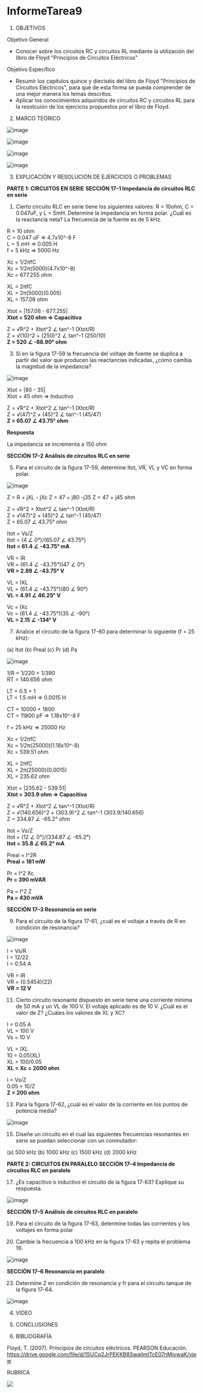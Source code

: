 # InformeTarea9

1. OBJETIVOS

Objetivo General

* Conocer sobre los circuitos RC y circuitos RL mediante la utilización del libro de Floyd "Principios de Circuitos Eléctricos"

Objetivo Específico

* Resumir los capitulos quince y dieciséis del libro de Floyd "Principios de Circuitos Eléctricos", para que de esta forma se pueda comprender de una mejor manera los temas descritos.
* Aplicar los conocimientos adquiridos de circuitos RC y circuitos RL para la resolcuión de los ejercicos propuestos por el libro de Floyd.

2. MARCO TEÓRICO

![image](https://user-images.githubusercontent.com/93734334/154959484-fcec4abc-8bd5-4a1f-ab0a-a0244e728f29.png)

![image](https://user-images.githubusercontent.com/93734334/154961311-18908510-94e4-453c-bdda-b58e8fe9b412.png)

![image](https://user-images.githubusercontent.com/93734334/154970174-bd829358-1b1d-45cf-b21a-1783fffe2b8c.png)

![image](https://user-images.githubusercontent.com/93734334/154971999-ab87507e-671c-4a22-b0a8-04078a94a628.png)

3. EXPLICACIÓN Y RESOLUCIÓN DE EJERCICIOS O PROBLEMAS

**PARTE 1: CIRCUITOS EN SERIE**
**SECCIÓN 17–1 Impedancia de circuitos RLC en serie**

1. Cierto circuito RLC en serie tiene los siguientes valores: R = 10ohm, C  = 0.047uF, y L = 5mH. Determine la impedancia en forma polar. ¿Cuál es la reactancia neta? La frecuencia de la fuente es de
5 kHz. 

R = 10 ohm                                                                                                                                                                       
C = 0.047 uF => 4.7x10^-8 F                                                                                                                                                       
L = 5 mH => 0.005 H                                                                                                                                                               
f = 5 kHz => 5000 Hz

Xc = 1/2πfC                                                                                                                                                                       
Xc = 1/2π(5000)(4.7x10^-8)                                                                                                                                                       
Xc = 677.255 ohm

XL = 2πfC                                                                                                                                                                         
XL = 2π(5000)(0.005)                                                                                                                                                             
XL = 157.08 ohm

Xtot = |157.08 - 677.255|                                                                                                                                                         
**Xtot = 520 ohm => Capacitiva**

Z = √R^2 + Xtot^2 ∠ tan^-1 (Xtot/R)                                                                                                                                               
Z = √(10)^2 + (250)^2 ∠ tan^-1 (250/10)                                                                                                                                           
**Z = 520 ∠ -88.90° ohm**

3. Si en la figura 17-59 la frecuencia del voltaje de fuente se duplica a partir del valor que producen las
reactancias indicadas, ¿cómo cambia la magnitud de la impedancia?

![image](https://user-images.githubusercontent.com/93734334/154956351-63361474-cdd6-4925-ba13-b64f7cf4d8dd.png)

Xtot = |80 - 35|                                                                                                                                                         
Xtot = 45 ohm => Inductivo

Z = √R^2 + Xtot^2 ∠ tan^-1 (Xtot/R)                                                                                                                                               
Z = √(47)^2 + (45)^2 ∠ tan^-1 (45/47)                                                                                                                                           
**Z = 65.07 ∠ 43.75° ohm**

**Respuesta**

La impedancia se incrementa a 150 ohm

**SECCIÓN 17–2 Análisis de circuitos RLC en serie**

5. Para el circuito de la figura 17-59, determine Itot, VR, VL y VC en forma polar.

![image](https://user-images.githubusercontent.com/93734334/154956449-49bcdd7a-574b-48b7-8c7e-0fa8d660669b.png)

Z = R + jXL - jXc
Z = 47 + j80 -j35
Z = 47 + j45 ohm

Z = √R^2 + Xtot^2 ∠ tan^-1 (Xtot/R)                                                                                                                                               
Z = √(47)^2 + (45)^2 ∠ tan^-1 (45/47)                                                                                                                                           
Z = 65.07 ∠ 43.75° ohm

Itot = Vs/Z                                                                                                                                                                       
Itot = (4 ∠ 0°)/(65.07 ∠ 43.75°)                                                                                                                                                 
**Itot = 61.4 ∠ -43.75° mA** 
  
VR = IR                                                                                                                                                                           
VR = (61.4 ∠ -43.75°)(47 ∠ 0°)                                                                                                                                                   
**VR = 2.89 ∠ -43.75° V**

VL = IXL                                                                                                                                                                         
VL = (61.4 ∠ -43.75°)(80 ∠ 90°)                                                                                                                                                 
**VL = 4.91 ∠ 46.25° V**

Vc = IXc                                                                                                                                                                         
Vc = (61.4 ∠ -43.75°)(35 ∠ -90°)                                                                                                                                                 
**VL = 2.15 ∠ -134° V**

7. Analice el circuito de la figura 17-60 para determinar lo siguiente (f = 25 kHz):

(a) Itot (b) Preal (c) Pr (d) Pa

![image](https://user-images.githubusercontent.com/93734334/154956627-5cf3c63d-d2de-4528-9444-4c9b7414bc12.png)

1/R = 1/220 + 1/390                                                                                                                                                               
RT = 140.656 ohm

LT = 0.5 + 1                                                                                                                                                                     
LT = 1.5 mH => 0.0015 H

CT = 10000 + 1800                                                                                                                                                                 
CT = 11800 pF => 1.18x10^-8 F

f = 25 kHz => 25000 Hz

Xc = 1/2πfC                                                                                                                                                                       
Xc = 1/2π(25000)(1.18x10^-8)                                                                                                                                                     
Xc = 539.51 ohm

XL = 2πfC                                                                                                                                                                         
XL = 2π(25000)(0.0015)                                                                                                                                                           
XL = 235.62 ohm

Xtot = |235.62 - 539.51|                                                                                                                                                         
**Xtot = 303.9 ohm => Capacitiva**

Z = √R^2 + Xtot^2 ∠ tan^-1 (Xtot/R)                                                                                                                                               
Z = √(140.656)^2 + (303.9)^2 ∠ tan^-1 (303.9/140.656)                                                                                                                                           
Z = 334.87 ∠ -65.2° ohm

Itot = Vs/Z                                                                                                                                                                       
Itot = (12 ∠ 0°)/(334.87 ∠ -65.2°)                                                                                                                                               
**Itot = 35.8 ∠ 65.2° mA**

Preal = I^2R                                                                                                                                                                     
**Preal = 181 mW**

Pr = I^2 Xc                                                                                                                                                                       
**Pr = 390 mVAR**

Pa = I^2 Z                                                                                                                                                                       
**Pa = 430 mVA**

**SECCIÓN 17–3 Resonancia en serie**

9. Para el circuito de la figura 17-61, ¿cuál es el voltaje a través de R en condición de resonancia?

![image](https://user-images.githubusercontent.com/93734334/154956742-05c8b381-d6a8-4733-a32c-f0ed2b5d89f3.png)

I = Vs/R                                                                                                                                                                         
I = 12/22                                                                                                                                                                         
I = 0.54 A

VR = IR                                                                                                                                                                           
VR = (0.5454)(22)                                                                                                                                                                 
**VR = 12 V**

11. Cierto circuito resonante dispuesto en serie tiene una corriente mínima de 50 mA y un VL de 100 V. El
voltaje aplicado es de 10 V. ¿Cuál es el valor de Z? ¿Cuáles los valores de XL y XC?

I = 0.05 A                                                                                                                                                                       
VL = 100 V                                                                                                                                                                       
Vs = 10 V

VL = IXL                                                                                                                                                                         
10 = 0.05(XL)                                                                                                                                                                     
XL = 100/0.05                                                                                                                                                                     
**XL = Xc = 2000 ohm**

I = Vs/Z                                                                                                                                                                         
0.05 = 10/Z                                                                                                                                                                       
**Z = 200 ohm**

13. Para la figura 17-62, ¿cuál es el valor de la corriente en los puntos de potencia media?

![image](https://user-images.githubusercontent.com/93734334/154956884-451e3d6e-0247-4230-b59b-59da8c6aacc6.png)

15. Diseñe un circuito en el cual las siguientes frecuencias resonantes en serie se puedan seleccionar con
un conmutador:

(a) 500 kHz (b) 1000 kHz (c) 1500 kHz (d) 2000 kHz

**PARTE 2: CIRCUITOS EN PARALELO**
**SECCIÓN 17–4 Impedancia de circuitos RLC en paralelo**

17. ¿Es capacitivo o inductivo el circuito de la figura 17-63? Explique su respuesta. 

![image](https://user-images.githubusercontent.com/93734334/154957077-33b7d827-73be-43d9-b9e2-9ee2b7c4e3f9.png)

**SECCIÓN 17–5 Análisis de circuitos RLC en paralelo**

19. Para el circuito de la figura 17-63, determine todas las corrientes y los voltajes en forma polar

21. Cambie la frecuencia a 100 kHz en la figura 17-63 y repita el problema 19. 

![image](https://user-images.githubusercontent.com/93734334/154957206-12a701c5-6931-4156-b2b1-69b1aae1ee45.png)

**SECCIÓN 17–6 Resonancia en paralelo**

23. Determine Z en condición de resonancia y fr para el circuito tanque de la figura 17-64.

![image](https://user-images.githubusercontent.com/93734334/154957296-d8fb57c9-6e96-42e3-9d54-d4cbe437b74f.png)

4. VIDEO

5. CONCLUSIONES

6. BIBLIOGRAFÍA

Floyd, T. (2007). Principios de circuitos eléctricos. PEARSON Educación. https://drive.google.com/file/d/15UCq2JrPEKKB8SwajlmtTcE07nMiowaK/view

RUBRICA

![](https://github.com/doalulema/InformeTarea/blob/main/Tarea.png)
